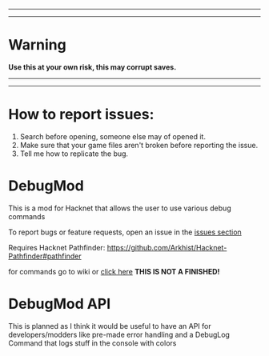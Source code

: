 ***
***
# Warning

**Use this at your own risk, this may corrupt saves.**

***
***

# How to report issues:

1. Search before opening, someone else may of opened it.
2. Make sure that your game files aren't broken before reporting the issue.
3. Tell me how to replicate the bug.

# DebugMod

This is a mod for Hacknet that allows the user to use various debug commands

To report bugs or feature requests, open an issue in the [issues section](https://github.com/haawwkeye/DebugMod/issues/)

Requires Hacknet Pathfinder: https://github.com/Arkhist/Hacknet-Pathfinder#pathfinder

for commands go to wiki or [click here](https://github.com/haawwkeye/DebugMod/wiki/Commands) **THIS IS NOT A FINISHED!**

# DebugMod API

This is planned as I think it would be useful to have an API for developers/modders like pre-made error handling and a DebugLog Command that logs stuff in the console with colors
